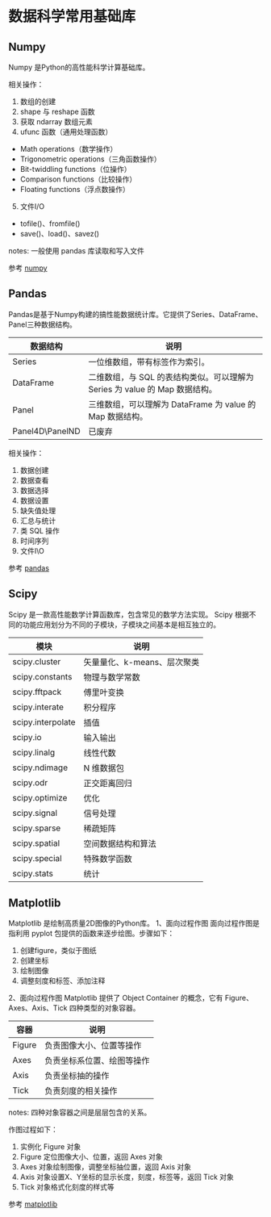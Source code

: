 # 数据科学常用基础库

## Numpy
Numpy 是Python的高性能科学计算基础库。

相关操作：
1. 数组的创建
2. shape 与 reshape 函数
3. 获取 ndarray 数组元素
4. ufunc 函数（通用处理函数）
* Math operations（数学操作）
* Trigonometric operations（三角函数操作）
* Bit-twiddling functions（位操作）
* Comparison functions（比较操作）
* Floating functions（浮点数操作）

5. 文件I/O
* tofile()、fromfile()
* save()、load()、savez()

notes:
一般使用 pandas 库读取和写入文件

参考
[numpy](https://github.com/donnemartin/data-science-ipython-notebooks#numpy)

## Pandas
Pandas是基于Numpy构建的搞性能数据统计库。它提供了Series、DataFrame、Panel三种数据结构。

| 数据结构 | 说明 |
|-------|---|
| Series | 一位维数组，带有标签作为索引。 |
| DataFrame | 二维数组，与 SQL 的表结构类似。可以理解为 Series 为 value 的 Map 数据结构。 |
| Panel  | 三维数组，可以理解为 DataFrame 为 value 的 Map 数据结构。 |
| Panel4D\PanelND | 已废弃 |

相关操作：
1. 数据创建
2. 数据查看
3. 数据选择
4. 数据设置
5. 缺失值处理
6. 汇总与统计
7. 类 SQL 操作
8. 时间序列
9. 文件I\O

参考
[pandas](https://github.com/donnemartin/data-science-ipython-notebooks#pandas)

## Scipy
Scipy 是一款高性能数学计算函数库，包含常见的数学方法实现。
Scipy 根据不同的功能应用划分为不同的子模块，子模块之间基本是相互独立的。

| 模块 | 说明 |
|-------|---|
| scipy.cluster | 矢量量化、k-means、层次聚类 |
| scipy.constants | 物理与数学常数 |
| scipy.fftpack | 傅里叶变换 |
| scipy.interate | 积分程序 |
| scipy.interpolate | 插值 |
| scipy.io | 输入输出 |
| scipy.linalg | 线性代数 |
| scipy.ndimage | N 维数据包 |
| scipy.odr | 正交距离回归 |
| scipy.optimize | 优化 |
| scipy.signal | 信号处理 |
| scipy.sparse | 稀疏矩阵 |
| scipy.spatial | 空间数据结构和算法 |
| scipy.special | 特殊数学函数 |
| scipy.stats | 统计 |


## Matplotlib
Matplotlib 是绘制高质量2D图像的Python库。
1、面向过程作图
面向过程作图是指利用 pyplot 包提供的函数来逐步绘图。步骤如下：
1. 创建figure，类似于图纸
2. 创建坐标
3. 绘制图像
4. 调整刻度和标签、添加注释

2、面向过程作图
Matplotlib 提供了 Object Container 的概念，它有 Figure、Axes、Axis、Tick 四种类型的对象容器。

| 容器 | 说明 |
|-----|------|
| Figure | 负责图像大小、位置等操作 |
| Axes | 负责坐标系位置、绘图等操作 |
| Axis | 负责坐标抽的操作 |
| Tick | 负责刻度的相关操作 |

notes:
四种对象容器之间是层层包含的关系。

作图过程如下：
1. 实例化 Figure 对象
2. Figure 定位图像大小、位置，返回 Axes 对象
3. Axes 对象绘制图像，调整坐标抽位置，返回 Axis 对象
4. Axis 对象设置X、Y坐标的显示长度，刻度，标签等，返回 Tick 对象
5. Tick 对象格式化刻度的样式等

参考
[matplotlib](https://github.com/donnemartin/data-science-ipython-notebooks#matplotlib)



